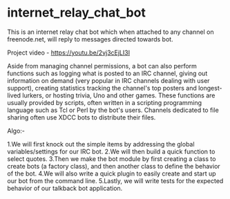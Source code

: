 # internet_relay_chat_bot
This is an internet relay chat bot which when attached to any channel on freenode.net, will reply to messages directed towards bot.

Project video - https://youtu.be/2vj3cEjLI3I

Aside from managing channel permissions, a bot can also perform functions such as logging what is posted to an IRC channel, giving out information on demand (very popular in IRC channels dealing with user support), creating statistics tracking the channel's top posters and longest-lived lurkers, or hosting trivia, Uno and other games. These functions are usually provided by scripts, often written in a scripting programming language such as Tcl or Perl by the bot's users. Channels dedicated to file sharing often use XDCC bots to distribute their files.

Algo:-

1.We will first knock out the simple items by addressing the global variables/settings for our IRC bot. 
2.We will then build a quick function to select quotes.
3.Then we make the bot module by first creating a class to create bots (a factory class), and then another class to define the behavior of the bot. 
4.We will also write a quick plugin to easily create and start up our bot from the command line. 
5.Lastly, we will write tests for the expected behavior of our talkback bot application.
